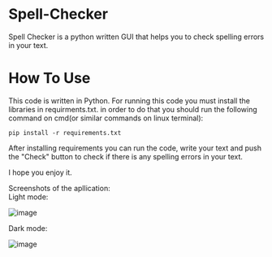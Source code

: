 # Spell-Checker
Spell Checker is a python written GUI that helps you to check spelling errors in your text.

# How To Use
This code is written in Python. For running this code you must install the libraries in requirments.txt. in order to do that you should run the following command on cmd(or similar commands on linux terminal):

`pip install -r requirements.txt`

After installing requirements you can run the code, write your text and push the "Check" button to check if there is any spelling errors in your text.

I hope you enjoy it.

Screenshots of the apllication:<br/>
Light mode:

![image](https://user-images.githubusercontent.com/69539491/211394639-1f53e6b7-8eb0-4d06-b33b-88b81de231a0.png)

Dark mode:

![image](https://user-images.githubusercontent.com/69539491/211394610-408fbea5-325f-4642-b738-b59667b004bc.png)

